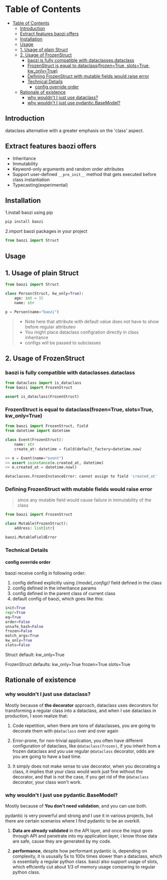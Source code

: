 # Table of Contents

- [Table of Contents](#table-of-contents)
  - [Introduction](#introduction)
  - [Extract features baozi offers](#extract-features-baozi-offers)
  - [Installation](#installation)
  - [Usage](#usage)
  - [1. Usage of plain Struct](#1-usage-of-plain-struct)
  - [2. Usage of FrozenStruct](#2-usage-of-frozenstruct)
    - [baozi is fully compatible with dataclasses.dataclass](#baozi-is-fully-compatible-with-dataclassesdataclass)
    - [FrozenStruct is equal to dataclass(frozen=True, slots=True, kw\_only=True)](#frozenstruct-is-equal-to-dataclassfrozentrue-slotstrue-kw_onlytrue)
    - [Defining FrozenStruct with mutable fields would raise error](#defining-frozenstruct-with-mutable-fields-would-raise-error)
    - [Technical Details](#technical-details)
      - [config override order](#config-override-order)
  - [Rationale of existence](#rationale-of-existence)
    - [why wouldn't I just use dataclass?](#why-wouldnt-i-just-use-dataclass)
    - [why wouldn't I just use pydantic.BaseModel?](#why-wouldnt-i-just-use-pydanticbasemodel)

## Introduction

dataclass alternative with a greater emphasis on the 'class' aspect.

## Extract features baozi offers

- Inheritance
- Immutability
- Keyword-only arguments and random order attributes
- Support user-defined `__pre_init__` method that gets executed before class instantiation
- Typecasting(experimental)

## Installation

1.install baozi using pip

```bash
pip install baozi
```

2.import baozi packages in your project

```python
from baozi import Struct
```

## Usage

## 1. Usage of plain Struct

```python
from baozi import Struct

class Person(Struct, kw_only=True):
    age: int = 15
    name: str

p = Person(name="baozi")
```

> - Note here that attribute with default value does not have to show before regular attributeo
> - You might place dataclass configration directly in class inheritance
> - configs will be passed to subclasses

## 2. Usage of FrozenStruct

### baozi is fully compatible with dataclasses.dataclass

```python
from dataclass import is_dataclass
from baozi import FrozenStruct

assert is_dataclass(FrozenStruct)
```

### FrozenStruct is equal to dataclass(frozen=True, slots=True, kw_only=True)

```python
from baozi import FrozenStruct, field
from datetime import datetime

class Event(FrozenStruct):
    name: str
    create_at: datetime = field(default_factory=datetime.now)

>> e = Event(name="event")
>> assert isinstance(e.created_at, datetime)
>> e.created_at = datetime.now()

dataclasses.FrozenInstanceError: cannot assign to field 'created_at'
```

### Defining FrozenStruct with mutable fields would raise error

> since any mutable field would cause failure in immutability of the class

```python
from baozi import FrozenStruct

class Mutable(FrozenStruct):
    address: list[str]

baozi.MutableFieldError
```

### Technical Details

#### config override order

baozi receive config in following order:

1. config defined explicitly using /_/_model_config/_/_ field defined in the class
2. config defined in the inheritance params
3. config defined in the parent class of current class
4. default config of baozi, which goes like this:

```python
init=True
repr=True
eq=True
order=False
unsafe_hash=False
frozen=False
match_args=True
kw_only=True
slots=False
```

Struct default:
kw_only=True

FrozenStruct defaults:
kw_only=True
frozen=True
slots=True

## Rationale of existence

### why wouldn't I just use dataclass?

Mostly because of **the decorator** approach, dataclass uses decorators for transforming a regular class into a dataclass, and when I use dataclass in production, I soon realize that:

1. Code repetition, when there are tons of dataclasses, you are going to decorate them with `@dataclass` over and over again

2. Error-prone, for non-trivial application, you often have different configuration of dataclass, like `@dataclass(frozen)`, if you inherit from a frozen dataclass and you use regular `@dataclass` decorator, odds are you are going to have a bad time.

3. It simply does not make sense to use decorator, when you decorating a class, it implies that your class would work just fine without the decorator, and that is not the case, if you get rid of the `@dataclass` decorator, your class won't work.

### why wouldn't I just use pydantic.BaseModel?

Mostly because of **You don't need validation**, and you can use both.

pydantic is very powerful and strong and I use it in various projects, but there are
certain scenarios where I find pydantic to be an overkill.

1. **Data are already validated** in the API layer, and once the input goes through API and penetrate into my application layer, i know those data are safe, cause they are generated by my code.

2. **performance**, despite how performant pydantic is, depending on complexity, it is ususally 5x to 100x times slower than a dataclass, which is essentially a regular python class. baozi also support usage of slots, which effciently cut about 1/3 of memory usage comparing to regular python class.

